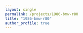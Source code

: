 ```yaml
---
layout: single
permalink: /projects/1986-bmw-r80
title: "1986-bmw-r80"
author_profile: true
---
```

